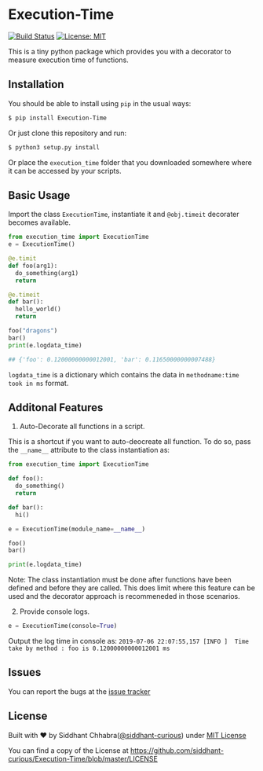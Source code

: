 # Execution-Time

[![Build Status](https://travis-ci.org/siddhant-curious/Execution-Time.svg?branch=master)](https://travis-ci.org/siddhant-curious/Execution-Time)
[![License: MIT](https://img.shields.io/badge/License-MIT-blue.svg)](https://github.com/siddhant-curious/Execution-Time/blob/master/LICENSE)

This is a tiny python package which provides you with a decorator to measure execution time of functions. 

## Installation

You should be able to install using `pip` in the usual ways:

```sh
$ pip install Execution-Time
```

Or just clone this repository and run:

```sh
$ python3 setup.py install
```

Or place the `execution_time` folder that you downloaded somewhere where it can be accessed by your scripts.

## Basic Usage

Import the class `ExecutionTime`, instantiate it and `@obj.timeit` decorater becomes available. 

```python
from execution_time import ExecutionTime
e = ExecutionTime()

@e.timit
def foo(arg1):
  do_something(arg1) 
  return 

@e.timeit
def bar():
  hello_world()
  return

foo("dragons")
bar()
print(e.logdata_time)

## {'foo': 0.12000000000012001, 'bar': 0.11650000000007488}

```
`logdata_time` is a dictionary which contains the data in `methodname:time took in ms` format. 

## Additonal Features

1. Auto-Decorate all functions in a script. 

This is a shortcut if you want to auto-deocreate all function. To do so, pass the `__name__` attribute to the class instantiation as: 

```python
from execution_time import ExecutionTime

def foo():
  do_something()
  return 

def bar():
  hi()

e = ExecutionTime(module_name=__name__)

foo()
bar()

print(e.logdata_time)
```
Note: The class instantiation must be done after functions have been defined and before they are called. This does limit where this feature can be used and the decorator approach is recommeneded in those scenarios. 

2. Provide console logs. 

```python
e = ExecutionTime(console=True)
```

Output the log time in console as: `2019-07-06 22:07:55,157 [INFO ]  Time take by method : foo is 0.12000000000012001 ms`

## Issues

You can report the bugs at the [issue tracker](https://github.com/siddhant-curious/Execution-Time/issues)

## License

Built with ♥ by Siddhant Chhabra([@siddhant-curious](https://github.com/siddhant-curious)) under [MIT License](https://github.com/siddhant-curious/Execution-Time/blob/master/LICENSE)

You can find a copy of the License at <https://github.com/siddhant-curious/Execution-Time/blob/master/LICENSE>
